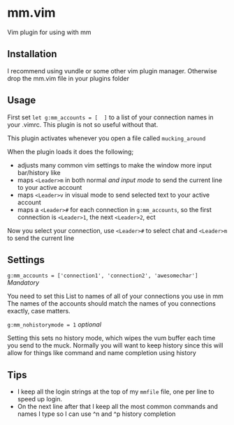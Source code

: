 # mm.vim
Vim plugin for using with mm

## Installation
I recommend using vundle or some other vim plugin manager. Otherwise drop the mm.vim file in your plugins folder

## Usage
First set `let g:mm_accounts = [  ]` to a list of your connection names in your .vimrc. This plugin is not so useful without that.

This plugin activates whenever you open a file called `mucking_around`

When the plugin loads it does the following;

* adjusts many common vim settings to make the window more input bar/history like
* maps `<Leader>m` in both normal _and input mode_ to send the current line to your active account
* maps `<Leader>v` in visual mode to send selected text to your active account
* maps a `<Leader>#` for each connection in `g:mm_accounts`, so the first connection is `<Leader>1`, the next `<Leader>2`, ect

Now you select your connection, use `<Leader>#` to select chat and `<Leader>m` to send the current line

## Settings
`g:mm_accounts = ['connection1', 'connection2', 'awesomechar']` *Mandatory*

You need to set this List to names of all of your connections you use in mm
The names of the accounts should match the names of you connections exactly, case matters.

`g:mm_nohistorymode = 1` *optional*

Setting this sets no history mode, which wipes the vum buffer each time you send to the muck.
Normally you will want to keep history since this will allow for things like command and name completion using history

## Tips
* I keep all the login strings at the top of my `mmfile` file, one per line to speed up login.
* On the next line after that I keep all the most common commands and names I type so I can use ^n and ^p history completion
